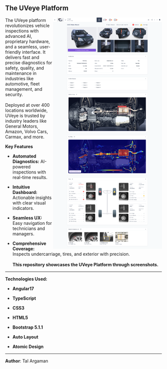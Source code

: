 ## The UVeye Platform

<img align="right" src="./06 - platform-report.png" alt="UVeye Platform Overview" width="350">

The UVeye platform revolutionizes vehicle inspections with advanced AI, proprietary hardware, and a seamless, user-friendly interface. It delivers fast and precise diagnostics for safety, quality, and maintenance in industries like automotive, fleet management, and security.
<br><br>
Deployed at over 400 locations worldwide, UVeye is trusted by industry leaders like General Motors, Amazon, Volvo Cars, Carmax, and more.

**Key Features**

- **Automated Diagnostics:** AI-powered inspections with real-time results.
 
- **Intuitive Dashboard:** Actionable insights with clear visual indicators.

- **Seamless UX:** Easy navigation for technicians and managers.

- **Comprehensive Coverage:** Inspects undercarriage, tires, and exterior with precision.
<br><br>
**This repository showcases the UVeye Platform through screenshots.**

---

**Technologies Used:**

- **Angular17**
- **TypeScript**
- **CSS3**
- **HTML5**

- **Bootstrap 5.1.1**
- **Auto Layout**
- **Atomic Design**

---

**Author**: Tal Argaman
